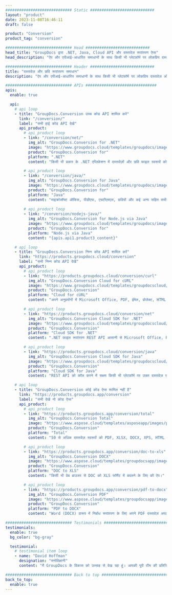 ```yaml
---
############################# Static ############################
layout: "product"
date: 2023-11-08T16:46:11
draft: false

product: "Conversion"
product_tag: "conversion"

############################# Head ############################
head_title: "GroupDocs द्वारा .NET, Java, Cloud API और दस्तावेज़ रूपांतरण ऐप्स"
head_description: "ऐप और एपीआई-आधारित समाधानों के साथ किसी भी प्लेटफ़ॉर्म पर लोकप्रिय दस्तावेज़ और छवि फ़ाइल स्वरूपों को परिवर्तित करें।"

############################# Header ############################
title: "दस्तावेज़ और छवि रूपांतरण समाधान"
description: "ऐप और एपीआई-आधारित समाधानों के साथ किसी भी प्लेटफ़ॉर्म पर लोकप्रिय दस्तावेज़ और छवि फ़ाइल स्वरूपों को परिवर्तित करें।"

############################# APIs ###############################
apis:
  enable: true

  api:
    # api loop
    - title: "GroupDocs.Conversion उच्च कोड API शामिल करें"
      link: "/conversion/"
      label: "सभी हाई कोड API देखें"
      api_product:
        # api_product loop
        - link: "/conversion/net/"
          img_alt: "GroupDocs.Conversion for .NET"
          image: "https://www.groupdocs.cloud/templates/groupdocs/images/product-logos/groupdocs-conversion-net.png"
          product: "GroupDocs.Conversion for"
          platform: ".NET"
          content: "किसी भी प्रकार के .NET एप्लिकेशन में दस्तावेज़ों और छवि फ़ाइल स्वरूपों को सटीक रूप से परिवर्तित करने के लिए मूल .NET API। रूपांतरण करते समय छवि वॉटरमार्क जोड़ने का समर्थन करता है।"

        # api_product loop
        - link: "/conversion/java/"
          img_alt: "GroupDocs.Conversion for Java"
          image: "https://www.groupdocs.cloud/templates/groupdocs/images/product-logos/groupdocs-conversion-java.png"
          product: "GroupDocs.Conversion for"
          platform: "Java"
          content: "माइक्रोसॉफ्ट ऑफिस, पीडीएफ, एचटीएमएल, छवियों और कई अन्य सहित सभी उद्योग-मानक दस्तावेज़ प्रारूपों के बीच आसानी से कनवर्ट करने के लिए अपने जावा एप्लिकेशन को सक्षम करें।"
          
        # api_product loop
        - link: "/conversion/nodejs-java/"
          img_alt: "GroupDocs.Conversion for Node.js via Java"
          image: "https://www.groupdocs.cloud/templates/groupdocs/images/product-logos/groupdocs-conversion-nodejs-java.png"
          product: "GroupDocs.Conversion for"
          platform: "Node.js via Java"
          content: "{apis.api1.product3_content}"

    # api loop
    - title: "GroupDocs.Conversion निम्न कोड API शामिल करें"
      link: "https://products.groupdocs.cloud/conversion"
      label: "सभी निम्न कोड API देखें"
      api_product:
        # api_product loop
        - link: "https://products.groupdocs.cloud/conversion/curl"
          img_alt: "GroupDocs.Conversion Cloud for cURL"
          image: "https://www.groupdocs.cloud/templates/groupdocscloud/images/sdk/272x272/groupdocs_conversion-for-curl.png"
          product: "GroupDocs.Conversion"
          platform: "Cloud for cURL"
          content: "अपने अनुप्रयोगों में Microsoft Office, PDF, ईमेल, प्रोजेक्ट, HTML और अन्य सामान्य फ़ाइल स्वरूपों को आसानी से परिवर्तित करने के लिए CURL RESTful फ़ाइल रूपांतरण API के साथ कार्य करें।"

        # api_product loop
        - link: "https://products.groupdocs.cloud/conversion/net"
          img_alt: "GroupDocs.Conversion Cloud SDK for .NET"
          image: "https://www.groupdocs.cloud/templates/groupdocscloud/images/sdk/272x272/groupdocs_conversion-for-net.png"
          product: "GroupDocs.Conversion"
          platform: "Cloud SDK for .NET"
          content: ".NET फ़ाइल रूपांतरण REST API आसानी से Microsoft Office, PDF, ईमेल, प्रोजेक्ट, HTML और अन्य सामान्य फ़ाइल स्वरूपों को क्लाउड एसडीके का उपयोग करके किसी भी प्लेटफ़ॉर्म पर परिवर्तित करने के लिए।"

        # api_product loop
        - link: "https://products.groupdocs.cloud/conversion/java"
          img_alt: "GroupDocs.Conversion Cloud SDK for Java"
          image: "https://www.groupdocs.cloud/templates/groupdocscloud/images/sdk/272x272/groupdocs_conversion-for-java.png"
          product: "GroupDocs.Conversion"
          platform: "Cloud SDK for Java"
          content: "REST API को कॉल करने में सक्षम किसी भी प्लेटफ़ॉर्म पर उन्नत दस्तावेज़ रूपांतरण सुविधाओं के साथ अपने क्लाउड-आधारित जावा एप्लिकेशन को समृद्ध करें।"

    # api loop
    - title: "GroupDocs.Conversion कोई कोड ऐप्स शामिल नहीं है"
      link: "https://products.groupdocs.app/conversion"
      label: "सभी देखें नो कोड ऐप्स"
      api_product:
        # api_product loop
        - link: "https://products.groupdocs.app/conversion/total"
          img_alt: "GroupDocs.Conversion Total"
          image: "https://www.aspose.cloud/templates/asposeapp/images/products/logo/aspose_conversion-app.png"
          product: "GroupDocs.Conversion"
          platform: "Total"
          content: "50 से अधिक दस्तावेज़ स्वरूपों को PDF, XLSX, DOCX, XPS, HTML और अधिक में कनवर्ट करें।"

        # api_product loop
        - link: "https://products.groupdocs.app/conversion/doc-to-xls"
          img_alt: "GroupDocs.Conversion DOCX"
          image: "https://www.aspose.cloud/templates/groupdocsapp/images/products/logo/groupdocs_words-app.png"
          product: "GroupDocs.Conversion"
          platform: "DOC to XLS"
          content: "किसी भी वेब ब्राउजर से DOC को XLS फॉर्मेट में बदलने के लिए फ्री ऐप।"

        # api_product loop
        - link: "https://products.groupdocs.app/conversion/pdf-to-docx"
          img_alt: "GroupDocs.Conversion PDF"
          image: "https://www.aspose.cloud/templates/groupdocsapp/images/products/logo/groupdocs_pdf-app.png"
          product: "GroupDocs.Conversion"
          platform: "PDF to DOCX"
          content: "Word (DOCX) प्रारूप में निर्बाध रूपांतरण के लिए अपने PDF दस्तावेज़ अपलोड करें।"

############################# Testimonials ###############################
testimonials:
  enable: true
  bg_color: "bg-gray"

  testimonial:
    # testimonial item loop
    - name: "David Hoffman"
      designation: "मनोविज्ञानी"
      content: "मैं GroupDocs के विकास को उत्साह से देख रहा हूं। आपकी पूरी टीम की प्रतिक्रिया ने मुझे बहुत मदद की है, जब मैं GroupDocs पर किसी से बात करता हूं तो मैं गारंटी दे सकता हूं कि कोई सुन रहा है और चीजें कर रहा है।"

############################# Back to top ###############################
back_to_top:
  enable: true
---
```

